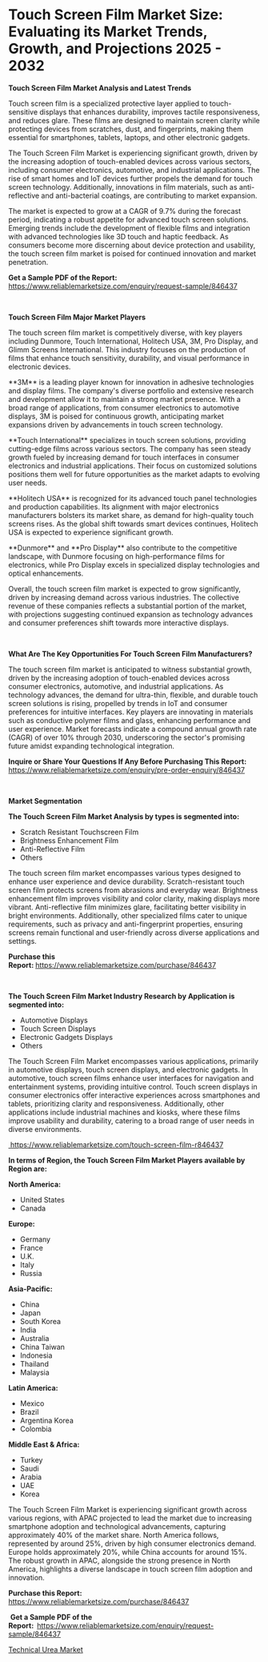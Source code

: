 <p><h1>Touch Screen Film Market Size: Evaluating its Market Trends, Growth, and Projections 2025 - 2032</h1></p><p><strong>Touch Screen Film Market Analysis and Latest Trends</strong></p>
<p><p>Touch screen film is a specialized protective layer applied to touch-sensitive displays that enhances durability, improves tactile responsiveness, and reduces glare. These films are designed to maintain screen clarity while protecting devices from scratches, dust, and fingerprints, making them essential for smartphones, tablets, laptops, and other electronic gadgets.</p><p>The Touch Screen Film Market is experiencing significant growth, driven by the increasing adoption of touch-enabled devices across various sectors, including consumer electronics, automotive, and industrial applications. The rise of smart homes and IoT devices further propels the demand for touch screen technology. Additionally, innovations in film materials, such as anti-reflective and anti-bacterial coatings, are contributing to market expansion.</p><p>The market is expected to grow at a CAGR of 9.7% during the forecast period, indicating a robust appetite for advanced touch screen solutions. Emerging trends include the development of flexible films and integration with advanced technologies like 3D touch and haptic feedback. As consumers become more discerning about device protection and usability, the touch screen film market is poised for continued innovation and market penetration.</p></p>
<p><strong>Get a Sample PDF of the Report:&nbsp;</strong> <a href="https://www.reliablemarketsize.com/enquiry/request-sample/846437?utm_campaign=3351&utm_medium=2&utm_source=Github&utm_content=ia&utm_term=01042025&utm_id=touch-screen-film">https://www.reliablemarketsize.com/enquiry/request-sample/846437</a></p>
<p>&nbsp;</p>
<p><strong>Touch Screen Film Major Market Players</strong></p>
<p><p>The touch screen film market is competitively diverse, with key players including Dunmore, Touch International, Holitech USA, 3M, Pro Display, and Glimm Screens International. This industry focuses on the production of films that enhance touch sensitivity, durability, and visual performance in electronic devices.</p><p>**3M** is a leading player known for innovation in adhesive technologies and display films. The company's diverse portfolio and extensive research and development allow it to maintain a strong market presence. With a broad range of applications, from consumer electronics to automotive displays, 3M is poised for continuous growth, anticipating market expansions driven by advancements in touch screen technology.</p><p>**Touch International** specializes in touch screen solutions, providing cutting-edge films across various sectors. The company has seen steady growth fueled by increasing demand for touch interfaces in consumer electronics and industrial applications. Their focus on customized solutions positions them well for future opportunities as the market adapts to evolving user needs.</p><p>**Holitech USA** is recognized for its advanced touch panel technologies and production capabilities. Its alignment with major electronics manufacturers bolsters its market share, as demand for high-quality touch screens rises. As the global shift towards smart devices continues, Holitech USA is expected to experience significant growth.</p><p>**Dunmore** and **Pro Display** also contribute to the competitive landscape, with Dunmore focusing on high-performance films for electronics, while Pro Display excels in specialized display technologies and optical enhancements.</p><p>Overall, the touch screen film market is expected to grow significantly, driven by increasing demand across various industries. The collective revenue of these companies reflects a substantial portion of the market, with projections suggesting continued expansion as technology advances and consumer preferences shift towards more interactive displays.</p></p>
<p>&nbsp;</p>
<p><strong>What Are The Key Opportunities For Touch Screen Film Manufacturers?</strong></p>
<p><p>The touch screen film market is anticipated to witness substantial growth, driven by the increasing adoption of touch-enabled devices across consumer electronics, automotive, and industrial applications. As technology advances, the demand for ultra-thin, flexible, and durable touch screen solutions is rising, propelled by trends in IoT and consumer preferences for intuitive interfaces. Key players are innovating in materials such as conductive polymer films and glass, enhancing performance and user experience. Market forecasts indicate a compound annual growth rate (CAGR) of over 10% through 2030, underscoring the sector's promising future amidst expanding technological integration.</p></p>
<p><strong>Inquire or Share Your Questions If Any Before Purchasing This Report:</strong> <a href="https://www.reliablemarketsize.com/enquiry/pre-order-enquiry/846437?utm_campaign=3351&utm_medium=2&utm_source=Github&utm_content=ia&utm_term=01042025&utm_id=touch-screen-film">https://www.reliablemarketsize.com/enquiry/pre-order-enquiry/846437</a></p>
<p>&nbsp;</p>
<p><strong>Market Segmentation</strong></p>
<p><strong>The Touch Screen Film Market Analysis by types is segmented into:</strong></p>
<p><ul><li>Scratch Resistant Touchscreen Film</li><li>Brightness Enhancement Film</li><li>Anti-Reflective Film</li><li>Others</li></ul></p>
<p><p>The touch screen film market encompasses various types designed to enhance user experience and device durability. Scratch-resistant touch screen film protects screens from abrasions and everyday wear. Brightness enhancement film improves visibility and color clarity, making displays more vibrant. Anti-reflective film minimizes glare, facilitating better visibility in bright environments. Additionally, other specialized films cater to unique requirements, such as privacy and anti-fingerprint properties, ensuring screens remain functional and user-friendly across diverse applications and settings.</p></p>
<p><strong>Purchase this Report:&nbsp;</strong><a href="https://www.reliablemarketsize.com/purchase/846437?utm_campaign=3351&utm_medium=2&utm_source=Github&utm_content=ia&utm_term=01042025&utm_id=touch-screen-film">https://www.reliablemarketsize.com/purchase/846437</a></p>
<p>&nbsp;</p>
<p><strong>The Touch Screen Film Market Industry Research by Application is segmented into:</strong></p>
<p><ul><li>Automotive Displays</li><li>Touch Screen Displays</li><li>Electronic Gadgets Displays</li><li>Others</li></ul></p>
<p><p>The Touch Screen Film Market encompasses various applications, primarily in automotive displays, touch screen displays, and electronic gadgets. In automotive, touch screen films enhance user interfaces for navigation and entertainment systems, providing intuitive control. Touch screen displays in consumer electronics offer interactive experiences across smartphones and tablets, prioritizing clarity and responsiveness. Additionally, other applications include industrial machines and kiosks, where these films improve usability and durability, catering to a broad range of user needs in diverse environments.</p></p>
<p><a href="https://www.reliablemarketsize.com/touch-screen-film-r846437?utm_campaign=3351&utm_medium=2&utm_source=Github&utm_content=ia&utm_term=01042025&utm_id=touch-screen-film">&nbsp;https://www.reliablemarketsize.com/touch-screen-film-r846437</a></p>
<p><strong>In terms of Region, the Touch Screen Film Market Players available by Region are:</strong></p>
<p>
    <p> <strong> North America: </strong>
        <ul>
            <li>United States</li>
            <li>Canada</li>
        </ul>
        </p> 
    <p> <strong> Europe: </strong>
        <ul>
            <li>Germany</li>
            <li>France</li>
            <li>U.K.</li>
            <li>Italy</li>
            <li>Russia</li>
        </ul>
        </p> 
    <p> <strong> Asia-Pacific: </strong>
        <ul>
            <li>China</li>
            <li>Japan</li>
            <li>South Korea</li>
            <li>India</li>
            <li>Australia</li>
            <li>China Taiwan</li>
            <li>Indonesia</li>
            <li>Thailand</li>
            <li>Malaysia</li>
        </ul>
        </p> 
    <p> <strong> Latin America: </strong>
        <ul>
            <li>Mexico</li>
            <li>Brazil</li>
            <li>Argentina Korea</li>
            <li>Colombia</li>
        </ul>
        </p> 
    <p> <strong> Middle East & Africa: </strong>
        <ul>
            <li>Turkey</li>
            <li>Saudi</li>
            <li>Arabia</li>
            <li>UAE</li>
            <li>Korea</li>
        </ul>
    </p>
    </p>
<p><p>The Touch Screen Film Market is experiencing significant growth across various regions, with APAC projected to lead the market due to increasing smartphone adoption and technological advancements, capturing approximately 40% of the market share. North America follows, represented by around 25%, driven by high consumer electronics demand. Europe holds approximately 20%, while China accounts for around 15%. The robust growth in APAC, alongside the strong presence in North America, highlights a diverse landscape in touch screen film adoption and innovation.</p></p>
<p><strong>Purchase this Report: </strong><a href="https://www.reliablemarketsize.com/purchase/846437?utm_campaign=3351&utm_medium=2&utm_source=Github&utm_content=ia&utm_term=01042025&utm_id=touch-screen-film">https://www.reliablemarketsize.com/purchase/846437</a></p>
<p>&nbsp;<strong>Get a Sample PDF of the Report:&nbsp;&nbsp;</strong><a href="https://www.reliablemarketsize.com/enquiry/request-sample/846437?utm_campaign=3351&utm_medium=2&utm_source=Github&utm_content=ia&utm_term=01042025&utm_id=touch-screen-film">https://www.reliablemarketsize.com/enquiry/request-sample/846437</a></p>
<p><strong></strong></p>
<p><p><a href="https://github.com/shewlisapsai/Market-Research-Report-List-1/blob/main/technical-urea-market.md?utm_campaign=3351&utm_medium=2&utm_source=Github&utm_content=ia&utm_term=01042025&utm_id=touch-screen-film">Technical Urea Market</a></p></p>